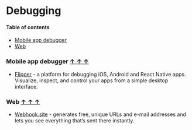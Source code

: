 # Debugging

#### Table of contents <a name="toc"></a>

* [Mobile app debugger](#mobile)
* [Web](#web)

### Mobile app debugger <a name="mobile"></a> [&#x2191;&nbsp;&#x2191;&nbsp;&#x2191;](#toc)

* [Flipper](https://fbflipper.com/) - a platform for debugging iOS, Android and React Native apps. Visualize, inspect, and control your apps from a simple desktop interface.

### Web <a name="web"></a> [&#x2191;&nbsp;&#x2191;&nbsp;&#x2191;](#toc)

* [Webhook.site](https://webhook.site/) - generates free, unique URLs and e-mail addresses and lets you see everything that’s sent there instantly.
